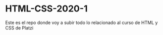 # HTML-CSS-2020-1
Este es el repo donde voy a subir todo lo relacionado al curso de HTML y CSS de Platzi 
